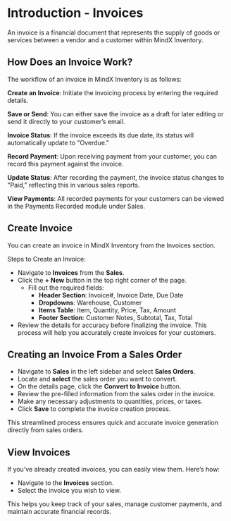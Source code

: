 # **Introduction - Invoices**

An invoice is a financial document that represents the supply of goods or services between a vendor and a customer within MindX Inventory.

## **How Does an Invoice Work?**

The workflow of an invoice in MindX Inventory is as follows:

**Create an Invoice**: Initiate the invoicing process by entering the required details.

**Save or Send**: You can either save the invoice as a draft for later editing or send it directly to your customer’s email.

**Invoice Status**: If the invoice exceeds its due date, its status will automatically update to "Overdue."

**Record Payment**: Upon receiving payment from your customer, you can record this payment against the invoice.

**Update Status**: After recording the payment, the invoice status changes to "Paid," reflecting this in various sales reports.

**View Payments**: All recorded payments for your customers can be viewed in the Payments Recorded module under Sales.

## **Create Invoice**

You can create an invoice in MindX Inventory from the Invoices section.

Steps to Create an Invoice:

- Navigate to **Invoices** from the **Sales**.
- Click the **+ New** button in the top right corner of the page.
  - Fill out the required fields:
    - **Header Section**: Invoice#, Invoice Date, Due Date
    - **Dropdowns**: Warehouse, Customer
    - **Items Table**: Item, Quantity, Price, Tax, Amount
    - **Footer Section**: Customer Notes, Subtotal, Tax, Total
- Review the details for accuracy before finalizing the invoice.
  This process will help you accurately create invoices for your customers.

## **Creating an Invoice From a Sales Order**

- Navigate to **Sales** in the left sidebar and select **Sales Orders**.
- Locate and **select** the sales order you want to convert.
- On the details page, click the **Convert to Invoice** button.
- Review the pre-filled information from the sales order in the invoice.
- Make any necessary adjustments to quantities, prices, or taxes.
- Click **Save** to complete the invoice creation process.

This streamlined process ensures quick and accurate invoice generation directly from sales orders.

## **View Invoices**

If you’ve already created invoices, you can easily view them. Here’s how:

- Navigate to the **Invoices** section.
- Select the invoice you wish to view.

This helps you keep track of your sales, manage customer payments, and maintain accurate financial records.
